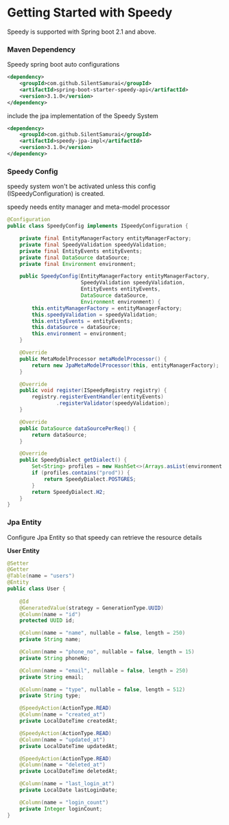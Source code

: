 # Getting Started with Speedy

Speedy is supported with Spring boot 2.1 and above.

### Maven Dependency

Speedy spring boot auto configurations

```xml
<dependency>
    <groupId>com.github.SilentSamurai</groupId>
    <artifactId>spring-boot-starter-speedy-api</artifactId>
    <version>3.1.0</version>
</dependency>
```

include the jpa implementation of the Speedy System

```xml
<dependency>
    <groupId>com.github.SilentSamurai</groupId>
    <artifactId>speedy-jpa-impl</artifactId>
    <version>3.1.0</version>
</dependency>
```

### Speedy Config

speedy system won't be activated unless this config (ISpeedyConfiguration) is created.

speedy needs entity manager and meta-model processor

```java
@Configuration
public class SpeedyConfig implements ISpeedyConfiguration {

    private final EntityManagerFactory entityManagerFactory;
    private final SpeedyValidation speedyValidation;
    private final EntityEvents entityEvents;
    private final DataSource dataSource;
    private final Environment environment;

    public SpeedyConfig(EntityManagerFactory entityManagerFactory, 
                        SpeedyValidation speedyValidation, 
                        EntityEvents entityEvents, 
                        DataSource dataSource, 
                        Environment environment) {
        this.entityManagerFactory = entityManagerFactory;
        this.speedyValidation = speedyValidation;
        this.entityEvents = entityEvents;
        this.dataSource = dataSource;
        this.environment = environment;
    }

    @Override
    public MetaModelProcessor metaModelProcessor() {
        return new JpaMetaModelProcessor(this, entityManagerFactory);
    }

    @Override
    public void register(ISpeedyRegistry registry) {
        registry.registerEventHandler(entityEvents)
                .registerValidator(speedyValidation);
    }

    @Override
    public DataSource dataSourcePerReq() {
        return dataSource;
    }

    @Override
    public SpeedyDialect getDialect() {
        Set<String> profiles = new HashSet<>(Arrays.asList(environment.getActiveProfiles()));
        if (profiles.contains("prod")) {
            return SpeedyDialect.POSTGRES;
        }
        return SpeedyDialect.H2;
    }
}

```

### Jpa Entity

Configure Jpa Entity so that speedy can retrieve the resource details

**User Entity**

```java
@Setter
@Getter
@Table(name = "users")
@Entity
public class User {
    
    @Id
    @GeneratedValue(strategy = GenerationType.UUID)
    @Column(name = "id")
    protected UUID id;

    @Column(name = "name", nullable = false, length = 250)
    private String name;

    @Column(name = "phone_no", nullable = false, length = 15)
    private String phoneNo;

    @Column(name = "email", nullable = false, length = 250)
    private String email;

    @Column(name = "type", nullable = false, length = 512)
    private String type;

    @SpeedyAction(ActionType.READ)
    @Column(name = "created_at")
    private LocalDateTime createdAt;

    @SpeedyAction(ActionType.READ)
    @Column(name = "updated_at")
    private LocalDateTime updatedAt;

    @SpeedyAction(ActionType.READ)
    @Column(name = "deleted_at")
    private LocalDateTime deletedAt;

    @Column(name = "last_login_at")
    private LocalDate lastLoginDate;

    @Column(name = "login_count")
    private Integer loginCount;
}
```
